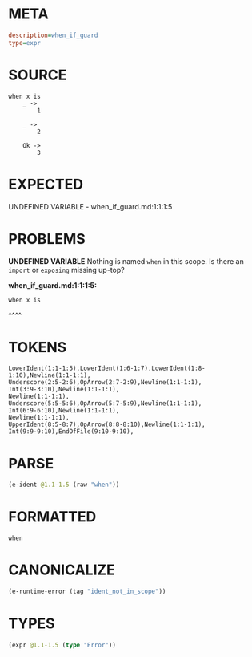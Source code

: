 # META
~~~ini
description=when_if_guard
type=expr
~~~
# SOURCE
~~~roc
when x is
    _ ->
        1

    _ ->
        2

    Ok ->
        3
~~~
# EXPECTED
UNDEFINED VARIABLE - when_if_guard.md:1:1:1:5
# PROBLEMS
**UNDEFINED VARIABLE**
Nothing is named `when` in this scope.
Is there an `import` or `exposing` missing up-top?

**when_if_guard.md:1:1:1:5:**
```roc
when x is
```
^^^^


# TOKENS
~~~zig
LowerIdent(1:1-1:5),LowerIdent(1:6-1:7),LowerIdent(1:8-1:10),Newline(1:1-1:1),
Underscore(2:5-2:6),OpArrow(2:7-2:9),Newline(1:1-1:1),
Int(3:9-3:10),Newline(1:1-1:1),
Newline(1:1-1:1),
Underscore(5:5-5:6),OpArrow(5:7-5:9),Newline(1:1-1:1),
Int(6:9-6:10),Newline(1:1-1:1),
Newline(1:1-1:1),
UpperIdent(8:5-8:7),OpArrow(8:8-8:10),Newline(1:1-1:1),
Int(9:9-9:10),EndOfFile(9:10-9:10),
~~~
# PARSE
~~~clojure
(e-ident @1.1-1.5 (raw "when"))
~~~
# FORMATTED
~~~roc
when
~~~
# CANONICALIZE
~~~clojure
(e-runtime-error (tag "ident_not_in_scope"))
~~~
# TYPES
~~~clojure
(expr @1.1-1.5 (type "Error"))
~~~
